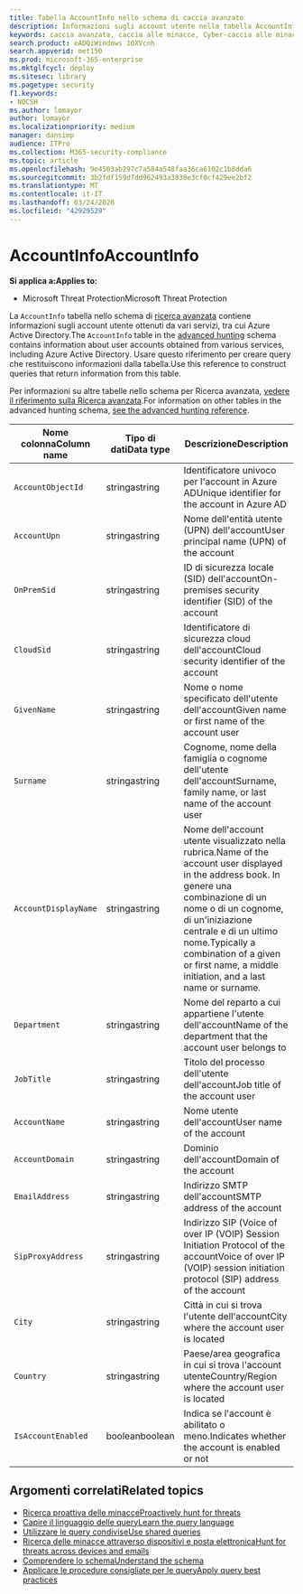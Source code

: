 ```yaml
---
title: Tabella AccountInfo nello schema di caccia avanzato
description: Informazioni sugli account utente nella tabella AccountInfo dello schema di caccia avanzato
keywords: caccia avanzata, caccia alle minacce, Cyber-caccia alle minacce, Microsoft Threat Protection, Microsoft 365, MTP, M365, ricerca, query, telemetria, riferimento allo schema, kusto, tabella, colonna, tipo di dati, descrizione, AlertInfo, avviso, entità, evidenza, file, indirizzo IP, dispositivo, computer, utente, account
search.product: eADQiWindows 10XVcnh
search.appverid: met150
ms.prod: microsoft-365-enterprise
ms.mktglfcycl: deploy
ms.sitesec: library
ms.pagetype: security
f1.keywords:
- NOCSH
ms.author: lomayor
author: lomayor
ms.localizationpriority: medium
manager: dansimp
audience: ITPro
ms.collection: M365-security-compliance
ms.topic: article
ms.openlocfilehash: 9e4503ab297c7a584a548faa36ca6102c1b8dda6
ms.sourcegitcommit: 3b2fdf159d7dd962493a3838e3cf0cf429ee2bf2
ms.translationtype: MT
ms.contentlocale: it-IT
ms.lasthandoff: 03/24/2020
ms.locfileid: "42929529"
---
```

# <a name="accountinfo"></a><span data-ttu-id="761a9-104">AccountInfo</span><span class="sxs-lookup"><span data-stu-id="761a9-104">AccountInfo</span></span>

<span data-ttu-id="761a9-105">**Si applica a:**</span><span class="sxs-lookup"><span data-stu-id="761a9-105">**Applies to:**</span></span>
- <span data-ttu-id="761a9-106">Microsoft Threat Protection</span><span class="sxs-lookup"><span data-stu-id="761a9-106">Microsoft Threat Protection</span></span>

<span data-ttu-id="761a9-107">La `AccountInfo` tabella nello schema di [ricerca avanzata](advanced-hunting-overview.md) contiene informazioni sugli account utente ottenuti da vari servizi, tra cui Azure Active Directory.</span><span class="sxs-lookup"><span data-stu-id="761a9-107">The `AccountInfo` table in the [advanced hunting](advanced-hunting-overview.md) schema contains information about user accounts obtained from various services, including Azure Active Directory.</span></span> <span data-ttu-id="761a9-108">Usare questo riferimento per creare query che restituiscono informazioni dalla tabella.</span><span class="sxs-lookup"><span data-stu-id="761a9-108">Use this reference to construct queries that return information from this table.</span></span>

<span data-ttu-id="761a9-109">Per informazioni su altre tabelle nello schema per Ricerca avanzata, [vedere il riferimento sulla Ricerca avanzata](advanced-hunting-schema-tables.md).</span><span class="sxs-lookup"><span data-stu-id="761a9-109">For information on other tables in the advanced hunting schema, [see the advanced hunting reference](advanced-hunting-schema-tables.md).</span></span>

| <span data-ttu-id="761a9-110">Nome colonna</span><span class="sxs-lookup"><span data-stu-id="761a9-110">Column name</span></span> | <span data-ttu-id="761a9-111">Tipo di dati</span><span class="sxs-lookup"><span data-stu-id="761a9-111">Data type</span></span> | <span data-ttu-id="761a9-112">Descrizione</span><span class="sxs-lookup"><span data-stu-id="761a9-112">Description</span></span> |
|-------------|-----------|-------------|
| `AccountObjectId` | <span data-ttu-id="761a9-113">stringa</span><span class="sxs-lookup"><span data-stu-id="761a9-113">string</span></span> | <span data-ttu-id="761a9-114">Identificatore univoco per l'account in Azure AD</span><span class="sxs-lookup"><span data-stu-id="761a9-114">Unique identifier for the account in Azure AD</span></span> |
| `AccountUpn` | <span data-ttu-id="761a9-115">stringa</span><span class="sxs-lookup"><span data-stu-id="761a9-115">string</span></span> | <span data-ttu-id="761a9-116">Nome dell'entità utente (UPN) dell'account</span><span class="sxs-lookup"><span data-stu-id="761a9-116">User principal name (UPN) of the account</span></span> |
| `OnPremSid` | <span data-ttu-id="761a9-117">stringa</span><span class="sxs-lookup"><span data-stu-id="761a9-117">string</span></span> | <span data-ttu-id="761a9-118">ID di sicurezza locale (SID) dell'account</span><span class="sxs-lookup"><span data-stu-id="761a9-118">On-premises security identifier (SID) of the account</span></span> |
| `CloudSid` | <span data-ttu-id="761a9-119">stringa</span><span class="sxs-lookup"><span data-stu-id="761a9-119">string</span></span> | <span data-ttu-id="761a9-120">Identificatore di sicurezza cloud dell'account</span><span class="sxs-lookup"><span data-stu-id="761a9-120">Cloud security identifier of the account</span></span> |
| `GivenName` | <span data-ttu-id="761a9-121">stringa</span><span class="sxs-lookup"><span data-stu-id="761a9-121">string</span></span> | <span data-ttu-id="761a9-122">Nome o nome specificato dell'utente dell'account</span><span class="sxs-lookup"><span data-stu-id="761a9-122">Given name or first name of the account user</span></span> |
| `Surname` | <span data-ttu-id="761a9-123">stringa</span><span class="sxs-lookup"><span data-stu-id="761a9-123">string</span></span> | <span data-ttu-id="761a9-124">Cognome, nome della famiglia o cognome dell'utente dell'account</span><span class="sxs-lookup"><span data-stu-id="761a9-124">Surname, family name, or last name of the account user</span></span> |
| `AccountDisplayName` | <span data-ttu-id="761a9-125">stringa</span><span class="sxs-lookup"><span data-stu-id="761a9-125">string</span></span> | <span data-ttu-id="761a9-126">Nome dell'account utente visualizzato nella rubrica.</span><span class="sxs-lookup"><span data-stu-id="761a9-126">Name of the account user displayed in the address book.</span></span> <span data-ttu-id="761a9-127">In genere una combinazione di un nome o di un cognome, di un'iniziazione centrale e di un ultimo nome.</span><span class="sxs-lookup"><span data-stu-id="761a9-127">Typically a combination of a given or first name, a middle initiation, and a last name or surname.</span></span> |
| `Department` | <span data-ttu-id="761a9-128">stringa</span><span class="sxs-lookup"><span data-stu-id="761a9-128">string</span></span> | <span data-ttu-id="761a9-129">Nome del reparto a cui appartiene l'utente dell'account</span><span class="sxs-lookup"><span data-stu-id="761a9-129">Name of the department that the account user belongs to</span></span> |
| `JobTitle` | <span data-ttu-id="761a9-130">stringa</span><span class="sxs-lookup"><span data-stu-id="761a9-130">string</span></span> | <span data-ttu-id="761a9-131">Titolo del processo dell'utente dell'account</span><span class="sxs-lookup"><span data-stu-id="761a9-131">Job title of the account user</span></span> |
| `AccountName` | <span data-ttu-id="761a9-132">stringa</span><span class="sxs-lookup"><span data-stu-id="761a9-132">string</span></span> | <span data-ttu-id="761a9-133">Nome utente dell'account</span><span class="sxs-lookup"><span data-stu-id="761a9-133">User name of the account</span></span> |
| `AccountDomain` | <span data-ttu-id="761a9-134">stringa</span><span class="sxs-lookup"><span data-stu-id="761a9-134">string</span></span> | <span data-ttu-id="761a9-135">Dominio dell'account</span><span class="sxs-lookup"><span data-stu-id="761a9-135">Domain of the account</span></span> |
| `EmailAddress` | <span data-ttu-id="761a9-136">stringa</span><span class="sxs-lookup"><span data-stu-id="761a9-136">string</span></span> | <span data-ttu-id="761a9-137">Indirizzo SMTP dell'account</span><span class="sxs-lookup"><span data-stu-id="761a9-137">SMTP address of the account</span></span> |
| `SipProxyAddress` | <span data-ttu-id="761a9-138">stringa</span><span class="sxs-lookup"><span data-stu-id="761a9-138">string</span></span> | <span data-ttu-id="761a9-139">Indirizzo SIP (Voice of over IP (VOIP) Session Initiation Protocol of the account</span><span class="sxs-lookup"><span data-stu-id="761a9-139">Voice of over IP (VOIP) session initiation protocol (SIP) address of the account</span></span> |
| `City` | <span data-ttu-id="761a9-140">stringa</span><span class="sxs-lookup"><span data-stu-id="761a9-140">string</span></span> | <span data-ttu-id="761a9-141">Città in cui si trova l'utente dell'account</span><span class="sxs-lookup"><span data-stu-id="761a9-141">City where the account user is located</span></span> |
| `Country` | <span data-ttu-id="761a9-142">stringa</span><span class="sxs-lookup"><span data-stu-id="761a9-142">string</span></span> | <span data-ttu-id="761a9-143">Paese/area geografica in cui si trova l'account utente</span><span class="sxs-lookup"><span data-stu-id="761a9-143">Country/Region where the account user is located</span></span> |
| `IsAccountEnabled` | <span data-ttu-id="761a9-144">boolean</span><span class="sxs-lookup"><span data-stu-id="761a9-144">boolean</span></span> | <span data-ttu-id="761a9-145">Indica se l'account è abilitato o meno.</span><span class="sxs-lookup"><span data-stu-id="761a9-145">Indicates whether the account is enabled or not</span></span> |

## <a name="related-topics"></a><span data-ttu-id="761a9-146">Argomenti correlati</span><span class="sxs-lookup"><span data-stu-id="761a9-146">Related topics</span></span>
- [<span data-ttu-id="761a9-147">Ricerca proattiva delle minacce</span><span class="sxs-lookup"><span data-stu-id="761a9-147">Proactively hunt for threats</span></span>](advanced-hunting-overview.md)
- [<span data-ttu-id="761a9-148">Capire il linguaggio delle query</span><span class="sxs-lookup"><span data-stu-id="761a9-148">Learn the query language</span></span>](advanced-hunting-query-language.md)
- [<span data-ttu-id="761a9-149">Utilizzare le query condivise</span><span class="sxs-lookup"><span data-stu-id="761a9-149">Use shared queries</span></span>](advanced-hunting-shared-queries.md)
- [<span data-ttu-id="761a9-150">Ricerca delle minacce attraverso dispositivi e posta elettronica</span><span class="sxs-lookup"><span data-stu-id="761a9-150">Hunt for threats across devices and emails</span></span>](advanced-hunting-query-emails-devices.md)
- [<span data-ttu-id="761a9-151">Comprendere lo schema</span><span class="sxs-lookup"><span data-stu-id="761a9-151">Understand the schema</span></span>](advanced-hunting-schema-tables.md)
- [<span data-ttu-id="761a9-152">Applicare le procedure consigliate per le query</span><span class="sxs-lookup"><span data-stu-id="761a9-152">Apply query best practices</span></span>](advanced-hunting-best-practices.md)
